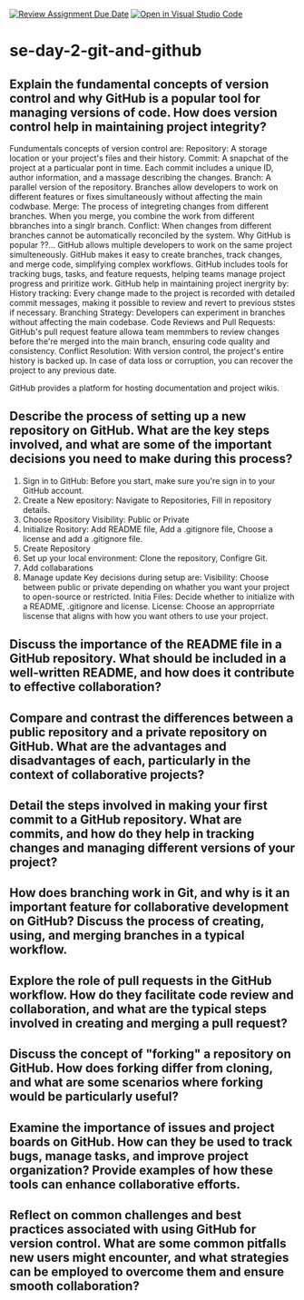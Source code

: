 [![Review Assignment Due Date](https://classroom.github.com/assets/deadline-readme-button-22041afd0340ce965d47ae6ef1cefeee28c7c493a6346c4f15d667ab976d596c.svg)](https://classroom.github.com/a/8wgCKhpZ)
[![Open in Visual Studio Code](https://classroom.github.com/assets/open-in-vscode-2e0aaae1b6195c2367325f4f02e2d04e9abb55f0b24a779b69b11b9e10269abc.svg)](https://classroom.github.com/online_ide?assignment_repo_id=15786735&assignment_repo_type=AssignmentRepo)
# se-day-2-git-and-github

## Explain the fundamental concepts of version control and why GitHub is a popular tool for managing versions of code. How does version control help in maintaining project integrity?
Fundumentals concepts of version control are:
Repository: A storage location or your project's files and their history. 
Commit: A snapchat of the project at a particualar pont in time. Each commit includes a unique ID, author information, and a massage describing the changes.
Branch: A parallel version of the repository. Branches allow developers to work on different features or fixes simultaneously without affecting the main codwbase.
Merge: The process of integreting changes from different branches. When you merge, you combine the work from different bbranches into a singlr branch.
Conflict: When changes from different branches cannot be automatically reconciled by the system.
Why GitHub is popular ??... GitHub allows multiple developers to work on the same project simulteneously. 
GitHub makes it easy to create branches, track changes, and merge code, simplifying complex workflows.
GitHub includes tools for tracking bugs, tasks, and feature requests, helping teams manage project progress and priritize work.
GitHub help in maintaining project inergrity by:
History tracking: Every change made to the project is recorded with detailed commit messages, making it possible to review and revert to previous ststes if necessary.
Branching Strategy: Developers can experiment in branches without affecting the main codebase.
Code Reviews and Pull Requests: GitHub's pull request feature allowa team memmbers to review changes before the're merged into the main branch, ensuring code quality and consistency.
Conflict Resolution: With version control, the project's entire history is backed up. In case of data loss or corruption, you can recover the project to any previous date.

GitHub provides a platform for hosting documentation and project wikis.
## Describe the process of setting up a new repository on GitHub. What are the key steps involved, and what are some of the important decisions you need to make during this process?
1. Sign in to GitHub: Before you start, make sure you're sign in to your GitHub account.
2. Create a New epository: Navigate to Repositories, Fill in repository details.
3. Choose Rpository Visibility: Public or Private
4. Initialize Rository: Add README file, Add a .gitignore file, Choose a license and add a .gitignore file.
5. Create Repository
6. Set up your local environment: Clone the repository, Configre Git.
7. Add collabarations
8. Manage update
Key decisions during setup are:
Visibility: Choose between public or private depending on whather you want your project to open-source or restricted.
Initia Files: Decide whether to initialize with a README, .gitignore and license.
License: Choose an approprriate liscense that aligns with how you want others to use your project.

## Discuss the importance of the README file in a GitHub repository. What should be included in a well-written README, and how does it contribute to effective collaboration?

## Compare and contrast the differences between a public repository and a private repository on GitHub. What are the advantages and disadvantages of each, particularly in the context of collaborative projects?

## Detail the steps involved in making your first commit to a GitHub repository. What are commits, and how do they help in tracking changes and managing different versions of your project?

## How does branching work in Git, and why is it an important feature for collaborative development on GitHub? Discuss the process of creating, using, and merging branches in a typical workflow.

## Explore the role of pull requests in the GitHub workflow. How do they facilitate code review and collaboration, and what are the typical steps involved in creating and merging a pull request?

## Discuss the concept of "forking" a repository on GitHub. How does forking differ from cloning, and what are some scenarios where forking would be particularly useful?

## Examine the importance of issues and project boards on GitHub. How can they be used to track bugs, manage tasks, and improve project organization? Provide examples of how these tools can enhance collaborative efforts.

## Reflect on common challenges and best practices associated with using GitHub for version control. What are some common pitfalls new users might encounter, and what strategies can be employed to overcome them and ensure smooth collaboration?
